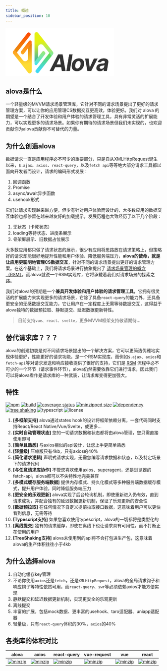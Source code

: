 ```yaml
---
title: 概述
sidebar_position: 10
---
```


<img width="350px" src="/img/logo-text.png" />

## alova是什么
一个轻量级的MVVM请求场景管理库，它针对不同的请求场景提出了更好的请求管理方案，可以让你的应用管理CS数据交互更高效，体验更好。我们对 alova 的期望是一个结合了开发体验和用户体验的请求管理工具，具有非常灵活的扩展能力，可以实现更多的请求场景。如果你有期待的请求场景但我们未实现的，也欢迎贡献你为alova贡献你不可替代的力量。

## 为什么创造alova
数据请求一直是应用程序必不可少的重要部分，只是自从XMLHttpRequest诞生以来，`$.ajax`、`axios`、`react-query`，以及`fetch api`等等绝大部分请求工具都以面向开发者而设计，请求的编码形式发展：
1. 回调函数
2. Promise
3. async/await异步函数
4. usehook形式

它们让请求实现越来越方便，但少有针对用户体验而设计的，大多数应用的数据交互体验也都停留在越来越友好的加载提示，发展历程也大致经历了以下几个阶段：
1. 无状态（卡死状态）
2. loading等待状态、进度条展示
3. 骨架屏展示、旧数据占位展示

大多数应用都只做了请求状态的展示，很少有应用将思路放在请求策略上，但策略好的请求却能很好地提升性能和用户体验、降低服务端压力，**alova的使命，就是让应用更聪明地管理CS数据交互**，针对不同的请求场景提出更好的请求管理方案。在这个基础上，我们将请求场景进行抽象提出了 [请求场景管理的概念（RSM）](../overview/RSM)，而alova就说一个RSM实现库，它将承载着我们对请求场景的探索之路。

我们对alova的预期是一个**兼具开发体验和用户体验的请求管理工具**，它拥有很灵活的扩展能力来实现更多的请求场景，它除了具备`react-query`的能力外，还具备更安全的无感数据交互能力，它让用户在一定程度上无需等待数据交互，这得益于alova独特的数据预拉取、静默提交、延迟数据更新特性。

> 目前支持`vue`、`react`、`svelte`，更多MVVM框架支持敬请期待...

## 替代请求库？？？

alova的创建初衷是对不同请求场景提出的一个解决方案，它可以更简洁优雅地实现体验更好，性能更好的请求功能，是一个RSM实现库，而例如`$.ajax`、`axios`和`fetch-api`等对请求发送和响应接收提供了很好的支持，它们是 [RSM](./RSM) 流程中必不可少的一个环节（请求事件环节），alova仍然需要依靠它们进行请求，因此我们可以将alova看作是请求库的一种武装，让请求库变得更加强大。

## 特性

[![npm](https://img.shields.io/npm/v/alova)](https://www.npmjs.com/package/alova)
[![build](https://github.com/alovajs/alova/actions/workflows/main.yml/badge.svg?branch=main)](https://github.com/alovajs/alova/actions/workflows/main.yml)
[![coverage status](https://coveralls.io/repos/github/alovajs/alova/badge.svg?branch=main)](https://coveralls.io/github/alovajs/alova?branch=main)
[![minzipped size](https://badgen.net/bundlephobia/minzip/alova)](https://bundlephobia.com/package/alova)
[![dependency](https://badgen.net/bundlephobia/dependency-count/alova)](https://bundlephobia.com/package/alova)
[![tree shaking](https://badgen.net/bundlephobia/tree-shaking/alova)](https://bundlephobia.com/package/alova)
![typescript](https://badgen.net/badge/icon/typescript?icon=typescript&label)
![license](https://img.shields.io/badge/license-MIT-blue.svg)

1. **[多框架支持]** alova通过states hook的设计将框架依赖分离，一套代码同时支持React/React Native/Vue/Svelte，或更多...
2. **[实时自动管理状态]** 您的一切请求数据和状态都将由alova管理，您只需直接使用即可
3. **[简单且熟悉]** 与axios相似的api设计，让您上手更简单熟悉
4. **[轻量级]** 压缩版只有4kb，只有axios的40%
5. **[简化请求逻辑]** 声明式请求实现，无需您编写请求数据和状态，以及特定场景下的请求代码
6. **[与任意请求库协作]** 不管您喜欢使用axios、superagent，还是浏览器的fetch-api，alova都可以不失特性地完美兼容
7. **[多模式缓存服务端数据]** 提供内存模式、持久化模式等多种服务端数据缓存模式，提升用户体验，同时降低服务端压力
8. **[更安全的乐观更新]** alova实现了后台轮询机制，即使重新进入仍有效，直到请求成功，并配合独有的延迟数据更新机制，保证了乐观更新的安全性
9. **[数据预拉取]** 在任何情况下自定义提前拉取接口数据，这意味着用户可以更快看到信息，无需等待
10. **[Typescript支持]** 如果您喜欢使用typescript，alova的一切都将是类型化的
11. **[离线提交]** 独有的请求缓存，即使在离线下也让请求具有可用性，而不打断正在使用的用户
12. **[TreeShaking支持]** alova未使用到的api将不会打包进生产包，这意味着alova的生产体积往往小于4kb


## 为什么选择alova
1. 自动化缓存key管理
2. 不论你使用`axios`还是`fetch`，还是`XMLHttpRequest`，alova的全局请求钩子和响应钩子等特性依然可用，而`react-query`、`swr`等必须依赖axios才能方便实现
3. 静默提交和延迟数据更新机制，实现更安全的乐观更新
4. 离线提交
5. 丰富的扩展，包括mock数据、更丰富的usehook、taro适配器、uniapp适配器
6. 轻量级，只有`react-query`体积的30%，`axios`的40%

## 各类库的体积对比

| alova | axios | react-query | vue-request | vue | react |
| ---- | ---- | ---- | ---- | ---- | ---- |
| [![minzip](https://badgen.net/bundlephobia/minzip/alova)](https://bundlephobia.com/package/alova) | [![minzip](https://badgen.net/bundlephobia/minzip/axios)](https://bundlephobia.com/package/axios) | [![minzip](https://badgen.net/bundlephobia/minzip/react-query)](https://bundlephobia.com/package/react-query) | [![minzip](https://badgen.net/bundlephobia/minzip/vue-request)](https://bundlephobia.com/package/vue-request) | [![minzip](https://badgen.net/bundlephobia/minzip/vue)](https://bundlephobia.com/package/vue) | [![minzip](https://badgen.net/bundlephobia/minzip/react-dom)](https://bundlephobia.com/package/react-dom) |